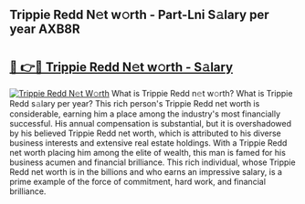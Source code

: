 ## Trippie Redd N𝚎t w𝚘rth - Part-Lni S𝚊lary per year AXB8R

# <h2><a href="http://gc36xxw.nevu.top/?p=Trippie+Redd">🔗 👉🔴 Trippie Redd N𝚎t w𝚘rth - S𝚊lary</a></h2>

[![Trippie Redd N𝚎t W𝚘rth](https://i.imgur.com/Oavwk0R.jpeg)](http://gc36xxw.nevu.top/?p=Trippie+Redd)
What is Trippie Redd n𝚎t w𝚘rth? What is Trippie Redd s𝚊lary per year?
This rich person's Trippie Redd net worth is considerable, earning him a place among the industry's most financially successful. His annual compensation is substantial, but it is overshadowed by his believed Trippie Redd net worth, which is attributed to his diverse business interests and extensive real estate holdings. With a Trippie Redd net worth placing him among the elite of wealth, this man is famed for his business acumen and financial brilliance. This rich individual, whose Trippie Redd net worth is in the billions and who earns an impressive salary, is a prime example of the force of commitment, hard work, and financial brilliance.
